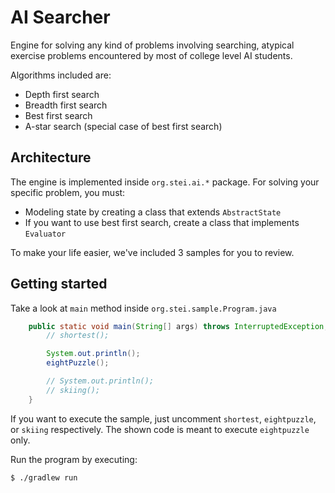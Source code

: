 # AI Searcher

Engine for solving any kind of problems involving searching, atypical exercise problems encountered by most of
college level AI students.

Algorithms included are:
* Depth first search
* Breadth first search
* Best first search
* A-star search (special case of best first search)

## Architecture

The engine is implemented inside `org.stei.ai.*` package. For solving your specific problem, you must:
* Modeling state by creating a class that extends `AbstractState`
* If you want to use best first search, create a class that implements `Evaluator`

To make your life easier, we've included 3 samples for you to review.

## Getting started

Take a look at `main` method inside `org.stei.sample.Program.java`

``` java
    public static void main(String[] args) throws InterruptedException, IOException {
        // shortest();

        System.out.println();
        eightPuzzle();

        // System.out.println();
        // skiing();
    }
```

If you want to execute the sample, just uncomment `shortest`, `eightpuzzle`, or `skiing` respectively. The shown code
is meant to execute `eightpuzzle` only.

Run the program by executing:
``` shellsession
$ ./gradlew run
```

